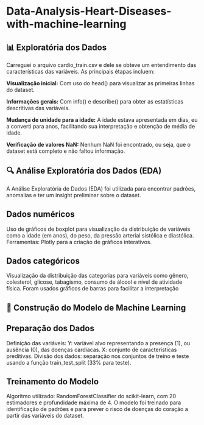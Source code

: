 # Data-Analysis-Heart-Diseases-with-machine-learning

## 📊 Exploratória dos Dados
Carreguei o arquivo cardio_train.csv e dele se obteve um entendimento das características das variáveis. As principais étapas incluem:

**Visualização inicial:** Com uso do head() para visualizar as primeiras linhas do dataset.

**Informações gerais:** Com info() e describe() para obter as estatísticas descritivas das variáveis.

**Mudança de unidade para a idade:** A idade estava apresentada em dias, eu a converti para anos, facilitando sua interpretação e obtenção de média de idade.

**Verificação de valores NaN:** Nenhum NaN foi encontrado, ou seja, que o dataset está completo e não faltou informação.

## 🔍 Análise Exploratória dos Dados (EDA)
A Análise Exploratória de Dados (EDA) foi utilizada para encontrar padrões, anomalias e ter um insight preliminar sobre o dataset.

## Dados numéricos
Uso de gráficos de boxplot para visualização da distribuição de variáveis como a idade (em anos), do peso, da pressão arterial sistólica e diastólica. Ferramentas: Plotly para a criação de gráficos interativos.

## Dados categóricos
Visualização da distribuição das categorias para variáveis como gênero, colesterol, glicose, tabagismo, consumo de álcool e nível de atividade física. Foram usados gráficos de barras para facilitar a interpretação 

## 🤖 Construção do Modelo de Machine Learning
## Preparação dos Dados
Definição das variáveis:
Y: variável alvo representando a presença (1), ou ausência (0), das doenças cardíacas.
X: conjunto de características preditivas.
Divisão dos dados: separação nos conjuntos de treino e teste usando a função train_test_split (33% para teste).

## Treinamento do Modelo
Algoritmo utilizado: RandomForestClassifier do scikit-learn, com 20 estimadores e profundidade máxima de 4. O modelo foi treinado para identificação de padrões e para prever o risco de doenças do coração a partir das variáveis do dataset. 
